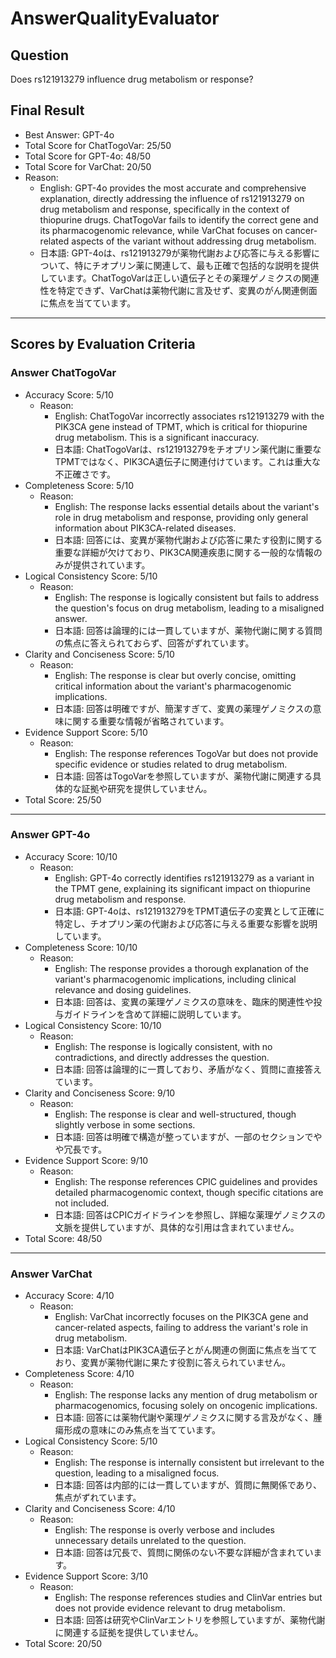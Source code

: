 # AnswerQualityEvaluator

## Question

Does rs121913279 influence drug metabolism or response?

## Final Result

- Best Answer: GPT-4o
- Total Score for ChatTogoVar: 25/50
- Total Score for GPT-4o: 48/50
- Total Score for VarChat: 20/50
- Reason:
  - English: GPT-4o provides the most accurate and comprehensive explanation, directly addressing the influence of rs121913279 on drug metabolism and response, specifically in the context of thiopurine drugs. ChatTogoVar fails to identify the correct gene and its pharmacogenomic relevance, while VarChat focuses on cancer-related aspects of the variant without addressing drug metabolism.
  - 日本語: GPT-4oは、rs121913279が薬物代謝および応答に与える影響について、特にチオプリン薬に関連して、最も正確で包括的な説明を提供しています。ChatTogoVarは正しい遺伝子とその薬理ゲノミクスの関連性を特定できず、VarChatは薬物代謝に言及せず、変異のがん関連側面に焦点を当てています。

---

## Scores by Evaluation Criteria

### Answer ChatTogoVar
- Accuracy Score: 5/10
  - Reason: 
    - English: ChatTogoVar incorrectly associates rs121913279 with the PIK3CA gene instead of TPMT, which is critical for thiopurine drug metabolism. This is a significant inaccuracy.
    - 日本語: ChatTogoVarは、rs121913279をチオプリン薬代謝に重要なTPMTではなく、PIK3CA遺伝子に関連付けています。これは重大な不正確さです。
- Completeness Score: 5/10
  - Reason: 
    - English: The response lacks essential details about the variant's role in drug metabolism and response, providing only general information about PIK3CA-related diseases.
    - 日本語: 回答には、変異が薬物代謝および応答に果たす役割に関する重要な詳細が欠けており、PIK3CA関連疾患に関する一般的な情報のみが提供されています。
- Logical Consistency Score: 5/10
  - Reason: 
    - English: The response is logically consistent but fails to address the question's focus on drug metabolism, leading to a misaligned answer.
    - 日本語: 回答は論理的には一貫していますが、薬物代謝に関する質問の焦点に答えられておらず、回答がずれています。
- Clarity and Conciseness Score: 5/10
  - Reason: 
    - English: The response is clear but overly concise, omitting critical information about the variant's pharmacogenomic implications.
    - 日本語: 回答は明確ですが、簡潔すぎて、変異の薬理ゲノミクスの意味に関する重要な情報が省略されています。
- Evidence Support Score: 5/10
  - Reason: 
    - English: The response references TogoVar but does not provide specific evidence or studies related to drug metabolism.
    - 日本語: 回答はTogoVarを参照していますが、薬物代謝に関連する具体的な証拠や研究を提供していません。
- Total Score: 25/50

---

### Answer GPT-4o
- Accuracy Score: 10/10
  - Reason: 
    - English: GPT-4o correctly identifies rs121913279 as a variant in the TPMT gene, explaining its significant impact on thiopurine drug metabolism and response.
    - 日本語: GPT-4oは、rs121913279をTPMT遺伝子の変異として正確に特定し、チオプリン薬の代謝および応答に与える重要な影響を説明しています。
- Completeness Score: 10/10
  - Reason: 
    - English: The response provides a thorough explanation of the variant's pharmacogenomic implications, including clinical relevance and dosing guidelines.
    - 日本語: 回答は、変異の薬理ゲノミクスの意味を、臨床的関連性や投与ガイドラインを含めて詳細に説明しています。
- Logical Consistency Score: 10/10
  - Reason: 
    - English: The response is logically consistent, with no contradictions, and directly addresses the question.
    - 日本語: 回答は論理的に一貫しており、矛盾がなく、質問に直接答えています。
- Clarity and Conciseness Score: 9/10
  - Reason: 
    - English: The response is clear and well-structured, though slightly verbose in some sections.
    - 日本語: 回答は明確で構造が整っていますが、一部のセクションでやや冗長です。
- Evidence Support Score: 9/10
  - Reason: 
    - English: The response references CPIC guidelines and provides detailed pharmacogenomic context, though specific citations are not included.
    - 日本語: 回答はCPICガイドラインを参照し、詳細な薬理ゲノミクスの文脈を提供していますが、具体的な引用は含まれていません。
- Total Score: 48/50

---

### Answer VarChat
- Accuracy Score: 4/10
  - Reason: 
    - English: VarChat incorrectly focuses on the PIK3CA gene and cancer-related aspects, failing to address the variant's role in drug metabolism.
    - 日本語: VarChatはPIK3CA遺伝子とがん関連の側面に焦点を当てており、変異が薬物代謝に果たす役割に答えられていません。
- Completeness Score: 4/10
  - Reason: 
    - English: The response lacks any mention of drug metabolism or pharmacogenomics, focusing solely on oncogenic implications.
    - 日本語: 回答には薬物代謝や薬理ゲノミクスに関する言及がなく、腫瘍形成の意味にのみ焦点を当てています。
- Logical Consistency Score: 5/10
  - Reason: 
    - English: The response is internally consistent but irrelevant to the question, leading to a misaligned focus.
    - 日本語: 回答は内部的には一貫していますが、質問に無関係であり、焦点がずれています。
- Clarity and Conciseness Score: 4/10
  - Reason: 
    - English: The response is overly verbose and includes unnecessary details unrelated to the question.
    - 日本語: 回答は冗長で、質問に関係のない不要な詳細が含まれています。
- Evidence Support Score: 3/10
  - Reason: 
    - English: The response references studies and ClinVar entries but does not provide evidence relevant to drug metabolism.
    - 日本語: 回答は研究やClinVarエントリを参照していますが、薬物代謝に関連する証拠を提供していません。
- Total Score: 20/50